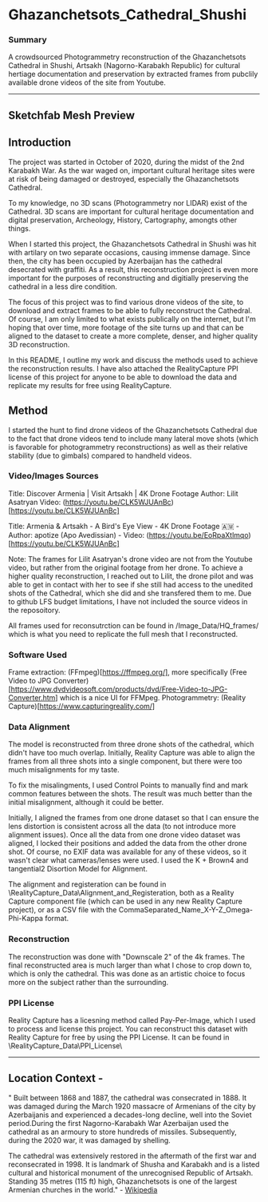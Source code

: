 # Ghazanchetsots_Cathedral_Shushi

### Summary 
A crowdsourced Photogrammetry reconstruction of the Ghazanchetsots Cathedral in Shushi, Artsakh (Nagorno-Karabakh Republic) for cultural hertiage documentation and preservation by extracted frames from pubclily available drone videos of the site from Youtube.  

----
## Sketchfab Mesh Preview



## Introduction	
The project was started in October of 2020, during the midst of the 2nd Karabakh War. As the war waged on, important cultural heritage sites were at risk of being damaged or destroyed, especially the Ghazanchetsots Cathedral. 

To my knowledge, no 3D scans (Photogrammetry nor LIDAR) exist of the Cathedral. 3D scans are important for cultural heritage documentation and digital preservation, Archeology, History, Cartography, amongts other things.  

When I started this project, the Ghazanchetsots Cathedral in Shushi was hit with artilary on two separate occasions, causing immense damage. Since then, the city has been occupied by Azerbaijan has the cathedral desecrated with graffiti. As a result, this reconstruction project is even more important for the purposes of reconstructing and digitially preserving the cathedral in a less dire condition.

The focus of this project was to find various drone videos of the site, to download and extract frames to be able to fully reconstruct the Cathedral. Of course, I am only limited to what exists publically on the internet, but I'm hoping that over time, more footage of the site turns up and that can be aligned to the dataset to create a more complete, denser, and higher quality 3D reconstruction.  

In this README, I outline my work and discuss the methods used to achieve the reconstruction results. I have also attached the RealityCapture PPI license of this project for anyone to be able to download the data and replicate my results for free using RealityCapture. 


## Method

I started the hunt to find drone videos of the Ghazanchetsots Cathedral due to the fact that drone videos tend to include many lateral move shots (which is favorable for photogrammetry reconstructions) as well as their relative stability (due to gimbals) compared to handheld videos.


### Video/Images Sources

Title: Discover Armenia | Visit Artsakh | 4K Drone Footage
Author: Lilit Asatryan
Video: (https://youtu.be/CLK5WJUAnBc)[https://youtu.be/CLK5WJUAnBc]

Title: Armenia & Artsakh - A Bird's Eye View - 4K Drone Footage 🇦🇲 - 
Author: apotize (Apo Avedissian) - 
Video: (https://youtu.be/EoRpaXtlmqo)[https://youtu.be/CLK5WJUAnBc]

Note: The frames for Lilit Asatryan's drone video are not from the Youtube video, but rather from the original footage from her drone. To achieve a higher quality reconstruction, I reached out to Lilit, the drone pilot and was able to get in contact with her to see if she still had access to the unedited shots of the Cathedral, which she did and she transfered them to me. Due to github LFS budget limitations, I have not included the source videos in the reposoitory.

All frames used for reconsutrction can be found in /Image_Data/HQ_frames/ which is what you need to replicate the full mesh that I reconstructed. 

### Software Used
Frame extraction: (FFmpeg)[https://ffmpeg.org/], more specifically (Free Video to JPG Converter)[https://www.dvdvideosoft.com/products/dvd/Free-Video-to-JPG-Converter.htm] which is a nice UI for FFMpeg.
Photogrammetry: (Reality Capture)[https://www.capturingreality.com/]

### Data Alignment
The model is reconstructed from three drone shots of the cathedral, which didn't have too much overlap. Initially, Reality Capture was able to align the frames from all three shots into a single component, but there were too much misalignments for my taste. 

To fix the misalingments, I used Control Points to manually find and mark common features between the shots. The result was much better than the initial misalignment, although it could be better.

Initially, I aligned the frames from one drone dataset so that I can ensure the lens distortion is consistent across all the data (to not introduce more alignment issues). Once all the data from one drone video dataset was aligned, I locked their positions and added the data from the other drone shot. Of course, no EXIF data was available for any of these videos, so it wasn't clear what cameras/lenses were used. I used the K + Brown4 and tangential2 Disortion Model for Alignment. 

The alignment and registeration can be found in \RealityCapture_Data\Alignment_and_Registeration\, both as a Reality Capture component file (which can be used in any new Reality Capture project), or as a CSV file with the CommaSeparated_Name_X-Y-Z_Omega-Phi-Kappa format. 

### Reconstruction
The reconstruction was done with "Downscale 2" of the 4k frames. The final reconstructed area is much larger than what I chose to crop down to, which is only the cathedral. This was done as an artistic choice to focus more on the subject rather than the surrounding. 

### PPI License
Reality Capture has a licesning method called Pay-Per-Image, which I used to process and license this project. You can reconstruct this dataset with Reality Capture for free by using the PPI License. It can be found in \RealityCapture_Data\PPI_License\

-----

## Location Context - 
" Built between 1868 and 1887, the cathedral was consecrated in 1888. It was damaged during the March 1920 massacre of Armenians of the city by Azerbaijanis and experienced a decades-long decline, well into the Soviet period.During the first Nagorno-Karabakh War Azerbaijan used the cathedral as an armoury to store hundreds of missiles. Subsequently, during the 2020 war, it was damaged by shelling.

The cathedral was extensively restored in the aftermath of the first war and reconsecrated in 1998. It is landmark of Shusha and Karabakh and is a listed cultural and historical monument of the unrecognised Republic of Artsakh. Standing 35 metres (115 ft) high, Ghazanchetsots is one of the largest Armenian churches in the world." - [Wikipedia](https://en.wikipedia.org/wiki/Ghazanchetsots_Cathedral)
